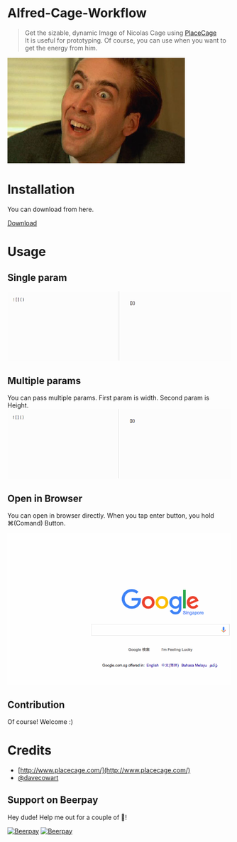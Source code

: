 Alfred-Cage-Workflow
===

> Get the sizable, dynamic Image of Nicolas Cage using [PlaceCage](https://www.placecage.com/)  
> It is useful for prototyping. Of course, you can use when you want to get the energy from him.

![](./doc/hero.jpg)


Installation
===
You can download from here.

[Download](https://github.com/moschan/alfred-cage-workflow/archive/v1.0.zip)

Usage
===

Single param
---
![](./doc/demo_size_100.gif)

Multiple params
---
You can pass multiple params. First param is width. Second param is Height.
![](./doc/demo_size_100_200.gif)

Open in Browser
---
You can open in browser directly. When you tap enter button, you hold ⌘(Comand) Button.

![](./doc/demo_open_in_browser.gif)

Contribution
---
Of course! Welcome :)

Credits
===
- [http://www.placecage.com/](http://www.placecage.com/)
- [@davecowart](https://twitter.com/davecowart)

## Support on Beerpay
Hey dude! Help me out for a couple of :beers:!

[![Beerpay](https://beerpay.io/moschan/alfred-cage-workflow/badge.svg?style=beer-square)](https://beerpay.io/moschan/alfred-cage-workflow)  [![Beerpay](https://beerpay.io/moschan/alfred-cage-workflow/make-wish.svg?style=flat-square)](https://beerpay.io/moschan/alfred-cage-workflow?focus=wish)